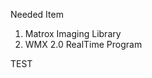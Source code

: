 Needed Item
1. Matrox Imaging Library 
2. WMX 2.0 RealTime Program

<!---
Tobilee1011/Tobilee1011 is a ✨ special ✨ repository because its `README.md` (this file) appears on your GitHub profile.
You can click the Preview link to take a look at your changes.
--->

TEST